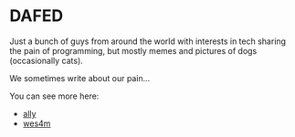 # DAFED

Just a bunch of guys from around the world with interests in tech sharing the pain of programming, but mostly memes and pictures of dogs (occasionally cats).

We sometimes write about our pain...

<!-- BLOG-POST-LIST:START -->
<!-- BLOG-POST-LIST:END -->

You can see more here:

* [ally](https://ac93.uk)
* [wes4m](https://wes4m.io)
